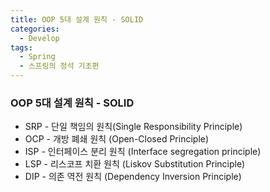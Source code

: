 ```yaml
---
title: OOP 5대 설계 원칙 - SOLID
categories:
  - Develop
tags:
  - Spring
  - 스프링의 정석 기초편
---
```

### OOP 5대 설계 원칙 - SOLID

- SRP - 단일 책임의 원칙(Single Responsibility Principle) 
- OCP - 개방 폐쇄 원칙 (Open-Closed Principle)
- ISP - 인터페이스 분리 원칙 (Interface segregation principle)
- LSP - 리스코프 치환 원칙 (Liskov Substitution Principle)
- DIP - 의존 역전 원칙 (Dependency Inversion Principle)

